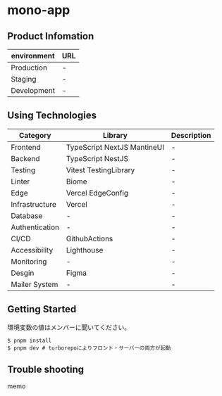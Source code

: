# mono-app

## Product Infomation

| environment | URL |
| ----------- | --- |
| Production  | -   |
| Staging     | -   |
| Development | -   |

## Using Technologies


| Category       | Library                     | Description |
| -------------- | --------------------------- | ----------- |
| Frontend       | TypeScript NextJS MantineUI | -           |
| Backend        | TypeScript NestJS           | -           |
| Testing        | Vitest TestingLibrary       | -           |
| Linter         | Biome                       | -           |
| Edge           | Vercel EdgeConfig           | -           |
| Infrastructure | Vercel                      | -           |
| Database       | -                           | -           |
| Authentication | -                           | -           |
| CI/CD          | GithubActions               | -           |
| Accessibility  | Lighthouse                  | -           |
| Monitoring     | -                           | -           |
| Desgin         | Figma                       | -           |
| Mailer System  | -                           | -           |

## Getting Started

環境変数の値はメンバーに聞いてください。

```shell:
$ pnpm install
$ pnpm dev # turborepoによりフロント・サーバーの両方が起動
```

## Trouble shooting

memo